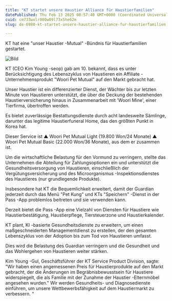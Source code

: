 ```yaml
---
title: "KT startet unsere Haustier Alliance für Haustierfamilien"
datePublished: Thu Feb 13 2025 08:57:40 GMT+0000 (Coordinated Universal Time)
cuid: cm733wxlr000w09l73x5he62m
slug: de-6980-kt-startet-unsere-haustier-alliance-fur-haustierfamilien

---
```



KT hat eine "unser Haustier -Mutual" -Bündnis für Haustierfamilien gestartet.

![Bild](https://cdn.hashnode.com/res/hashnode/image/upload/v1739437057703/25bb0251-5528-4676-8400-1348a70db5f7.jpeg)

KT (CEO Kim Young -seop) gab am 10. bekannt, dass es unter Berücksichtigung des Lebenszyklus von Haustieren ein Affiliate -Unternehmensprodukt "Woori Pet Mutual" auf den Markt gebracht hat.

Unser Haustier ist ein differenzierter Dienst, der Wächter bis zur letzten Minute von Haustieren unterstützt, die über die Deckung der bestehenden Haustierversicherung hinaus in Zusammenarbeit mit 'Woori Mine', einer Tierfirma, übertroffen werden.

Es bietet zuverlässige Bestattungsdienste durch acht landesweite Sämlinge, darunter das legitime Haustierfuneral Home, das den größten Punkt in Korea hat.

Dieser Service ist ▲ Woori Pet Mutual Light (19.800 Won/24 Monate) ▲ Woori Pet Mutual Basic (22.000 Won/36 Monate), aus dem er zusammen ist.

Um die wirtschaftliche Belastung für den Vormund zu verringern, stellte das Unternehmen die Abteilung für Zahlungsoptionen ein und unterstützt die Gesundheitsversorgung von Haustieren, einschließlich der Vergütungsversicherung und des Microorganismus -Inspektionsdienstes des Haustieres (nur grundlegende Produkte).

Insbesondere hat KT die Bequemlichkeit erweitert, damit der Guardian jederzeit durch das Menü "Pet Kung" und KTs "Speichern" -Dienst in der Pass -App problemlos beitreten und sie verwenden kann.

Derzeit bietet die Pass -App eine Vielzahl von Diensten für Haustiere wie Haustierbestätigung, Haustierpflege, Tiersteuerzone und Haustierkalender.

KT plant, KI -basierte Gesundheitsdienste zu erweitern, um einen maßgeschneiderten Managementdienst zu erstellen, der den gesamten Lebenszyklus von der Adoption bis zum Tod von Haustieren umfasst.

Dies wird die Belastung des Guardian verringern und die Gesundheit und das Wohlergehen von Haustieren weiter stärken.

Kim Young -Gul, Geschäftsführer der KT Service Product Division, sagte: "Wir haben einen angemessenen Preis für Haustierprodukte auf den Markt gebracht, der die Änderungen im Begräbnisbewusstsein für Haustiere widerspiegelt, die als Familie mit der Zunahme der Haustier -Elternmöbel angesehen wurden." Wir werden Gesundheits- und Diagnosedienste einführen, um unsere Wettbewerbsfähigkeit auf dem Haustiermarkt zu verbessern. “